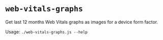 # `web-vitals-graphs`

Get last 12 months Web Vitals graphs as images for a device form factor.

Usage: `./web-vitals-graphs.js --help`
